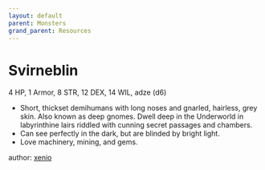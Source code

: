 ```yaml
---
layout: default
parent: Monsters
grand_parent: Resources
---
```


# Svirneblin
4 HP, 1 Armor, 8 STR, 12 DEX, 14 WIL, adze (d6)
-   Short, thickset demihumans with long noses and gnarled, hairless, grey skin. Also known as deep gnomes. Dwell deep in the Underworld in labyrinthine lairs riddled with cunning secret passages and chambers.
- Can see perfectly in the dark, but are blinded by bright light.
-   Love machinery, mining, and gems.

author: [xenio](https://xenioinabottle.blogspot.com)
